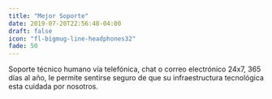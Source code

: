 ```yaml
---
title: "Mejor Soporte"
date: 2019-07-20T22:56:48-04:00
draft: false
icon: "fl-bigmug-line-headphones32"
fade: 50
---
```

Soporte técnico humano vía telefónica, chat o correo electrónico 24x7, 365 días al año, le permite sentirse seguro de que su infraestructura tecnológica esta cuidada por nosotros.